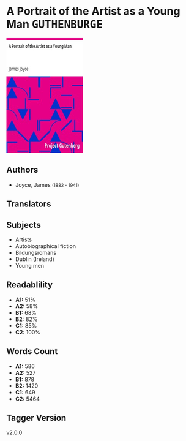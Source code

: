 # A Portrait of the Artist as a Young Man <kbd>GUTHENBURGE</kbd>

![](./cover.medium.jpg "")

## Authors


 - Joyce, James <small>(1882 - 1941)</small>

## Translators



## Subjects


 - Artists
 - Autobiographical fiction
 - Bildungsromans
 - Dublin (Ireland)
 - Young men

## Readablility


 - **A1:** 51%
 - **A2:** 58%
 - **B1:** 68%
 - **B2:** 82%
 - **C1:** 85%
 - **C2:** 100%

## Words Count


 - **A1:** 586
 - **A2:** 527
 - **B1:** 878
 - **B2:** 1420
 - **C1:** 649
 - **C2:** 5464

## Tagger Version


v2.0.0
